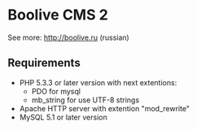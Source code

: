 # Boolive CMS 2

See more: http://boolive.ru (russian)

## Requirements

* PHP 5.3.3 or later version with next extentions:
    * PDO for mysql
    * mb_string for use UTF-8 strings
* Apache HTTP server with  extention "mod_rewrite"
* MySQL 5.1 or later version
